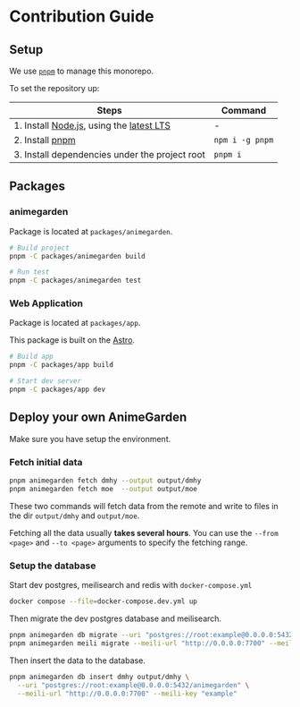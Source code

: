 # Contribution Guide

## Setup

We use [`pnpm`](https://pnpm.io/) to manage this monorepo.

To set the repository up:

| Steps | Command |
|-------|--------|
| 1. Install [Node.js](https://nodejs.org/), using the [latest LTS](https://nodejs.org/en/about/releases/) | - |
| 2. Install [pnpm](https://pnpm.io/installation) | `npm i -g pnpm` |
| 3. Install dependencies under the project root | `pnpm i` |

## Packages

### animegarden

Package is located at `packages/animegarden`.

```bash
# Build project
pnpm -C packages/animegarden build

# Run test
pnpm -C packages/animegarden test
```

### Web Application

Package is located at `packages/app`.

This package is built on the [Astro](https://astro.build/).

```bash
# Build app
pnpm -C packages/app build

# Start dev server
pnpm -C packages/app dev
```

## Deploy your own AnimeGarden

Make sure you have setup the environment.

### Fetch initial data

```bash
pnpm animegarden fetch dmhy --output output/dmhy
pnpm animegarden fetch moe  --output output/moe
```

These two commands will fetch data from the remote and write to files in the dir `output/dmhy` and `output/moe`.

Fetching all the data usually **takes several hours**. You can use the `--from <page>` and `--to <page>` arguments to specify the fetching range.

### Setup the database

Start dev postgres, meilisearch and redis with `docker-compose.yml`

```bash
docker compose --file=docker-compose.dev.yml up
```

Then migrate the dev postgres database and meilisearch.

```bash
pnpm animegarden db migrate --uri "postgres://root:example@0.0.0.0:5432/animegarden"
pnpm animegarden meili migrate --meili-url "http://0.0.0.0:7700" --meili-key "example"
```

Then insert the data to the database.

```bash
pnpm animegarden db insert dmhy output/dmhy \
  --uri "postgres://root:example@0.0.0.0:5432/animegarden" \
  --meili-url "http://0.0.0.0:7700" --meili-key "example"
```
